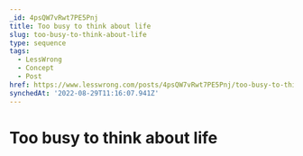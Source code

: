 ```yaml
---
_id: 4psQW7vRwt7PE5Pnj
title: Too busy to think about life
slug: too-busy-to-think-about-life
type: sequence
tags:
  - LessWrong
  - Concept
  - Post
href: https://www.lesswrong.com/posts/4psQW7vRwt7PE5Pnj/too-busy-to-think-about-life
synchedAt: '2022-08-29T11:16:07.941Z'
---
```

# Too busy to think about life


